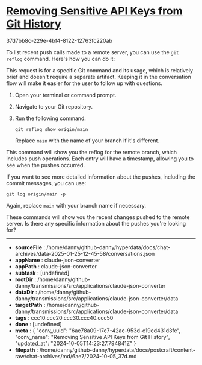 # [Removing Sensitive API Keys from Git History](https://claude.ai/chat/6ae78a09-17c7-42ac-953d-c19ed431d3fe)

37d7bb8c-229e-4bf4-8122-12763fc220ab

 To list recent push calls made to a remote server, you can use the `git reflog` command. Here's how you can do it:

<antThinking>This request is for a specific Git command and its usage, which is relatively brief and doesn't require a separate artifact. Keeping it in the conversation flow will make it easier for the user to follow up with questions.</antThinking>

1. Open your terminal or command prompt.

2. Navigate to your Git repository.

3. Run the following command:

   ```
   git reflog show origin/main
   ```

   Replace `main` with the name of your branch if it's different.

This command will show you the reflog for the remote branch, which includes push operations. Each entry will have a timestamp, allowing you to see when the pushes occurred.

If you want to see more detailed information about the pushes, including the commit messages, you can use:

```
git log origin/main -p
```

Again, replace `main` with your branch name if necessary.

These commands will show you the recent changes pushed to the remote server. Is there any specific information about the pushes you're looking for?

---

* **sourceFile** : /home/danny/github-danny/hyperdata/docs/chat-archives/data-2025-01-25-12-45-58/conversations.json
* **appName** : claude-json-converter
* **appPath** : claude-json-converter
* **subtask** : [undefined]
* **rootDir** : /home/danny/github-danny/transmissions/src/applications/claude-json-converter
* **dataDir** : /home/danny/github-danny/transmissions/src/applications/claude-json-converter/data
* **targetPath** : /home/danny/github-danny/transmissions/src/applications/claude-json-converter/data
* **tags** : ccc10.ccc20.ccc30.ccc40.ccc50
* **done** : [undefined]
* **meta** : {
  "conv_uuid": "6ae78a09-17c7-42ac-953d-c19ed431d3fe",
  "conv_name": "Removing Sensitive API Keys from Git History",
  "updated_at": "2024-10-05T14:23:27.794841Z"
}
* **filepath** : /home/danny/github-danny/hyperdata/docs/postcraft/content-raw/chat-archives/md/6ae7/2024-10-05_37d.md
